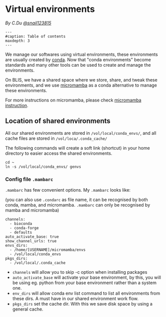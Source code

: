 # Virtual environments

*By C.Du [@snail123815](https://github.com/snail123815)*

```{toctree}
---
#caption: Table of contents
maxdepth: 3
---
```

We manage our softwares using virtual environments, these environments are usually created by [conda](https://docs.conda.io/en/latest/). Now that "conda environments" become standards and many other tools can be used to create and manage the environments.

On BLIS, we have a shared space where we store, share, and tweak these environments, and we use [micromamba](https://mamba.readthedocs.io/en/latest/user_guide/micromamba.html) as a conda alternative to manage these environments.

For more instructions on micromamba, please check [micromamba instruction](../basic_tools/micromamba.md#blis-users).

## Location of shared environments

All our shared environments are stored in `/vol/local/conda_envs/`, and all cache files are stored in `/vol/loca/.conda_cache/`

The following commands will create a soft link (shortcut) in your home directory to easier access the shared environments.

```shell
cd ~
ln -s /vol/local/conda_envs/ genvs
```

### Config file `.mambarc`

`.mambarc` has few convenient options. My `.mambarc` looks like:

(you can also use `.condarc` as file name, it can be recognised by both conda, mamba, and micromamba. `.mambarc` can only be recognised by mamba and micromamba)

```
channels:
  - bioconda
  - conda-forge
  - defaults
auto_activate_base: true
show_channel_urls: true
envs_dirs:
  - /home/[USERNAME]/micromamba/envs
  - /vol/local/conda_envs
pkgs_dirs:
  - /vol/local/.conda_cache
```
 
- `channels` will allow you to skip -c option when installing packages
- `auto_activate_base` will activate your base environment, by this, you will be using eg. python from your base environment rather than a system one.
- `env_dirs` will allow conda env list command to list all environments from these dirs. A must have in our shared environment work flow.
- `pkgs_dirs` set the cache dir. With this we save disk space by using a general cache.
